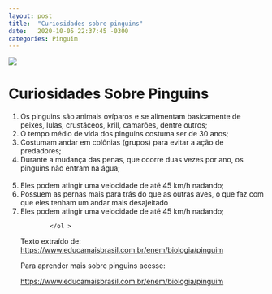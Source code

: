 ```yaml
---
layout: post
title:  "Curiosidades sobre pinguins"
date:   2020-10-05 22:37:45 -0300
categories: Pinguim
---
```

<!-- <img src ="{{ ’/assets/imagens/pinguipequeno.jpg' | relative_url }}"> -->
<!-- <img src ="{{ '/assets/imagens/pinguipequeno.jpg' | relative_url}}"> -->
<img src ="{{ '/assets/imagens/ping1.png' | relative_url}}">

<h1>Curiosidades Sobre Pinguins</h1>
<ol>
                <li > Os pinguins são animais ovíparos e se alimentam basicamente de peixes, lulas, crustáceos, krill, camarões, dentre outros; </li >
                <li > O tempo médio de vida dos pinguins costuma ser de 30 anos;  </li >
                <li >Costumam andar em colônias (grupos) para evitar a ação de predadores; </li >
                <li > Durante a mudança das penas, que ocorre duas vezes por ano, os pinguins não entram na água; </li >
                <br>
                <li>Eles podem atingir uma velocidade de até 45 km/h nadando;</li>
                <li>Possuem as pernas mais para trás do que as outras aves, o que faz com que eles tenham um andar mais desajeitado</li>
                <li>Eles podem atingir uma velocidade de até 45 km/h nadando;</li>

            </ol >


Texto extraído de: https://www.educamaisbrasil.com.br/enem/biologia/pinguim

Para aprender mais sobre pinguins acesse: 
<p><a href="https://www.educamaisbrasil.com.br/enem/biologia/pinguim"> https://www.educamaisbrasil.com.br/enem/biologia/pinguim</a></p>
